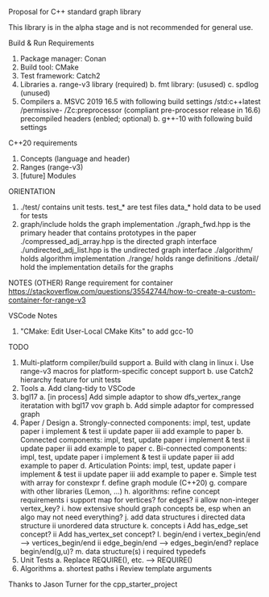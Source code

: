Proposal for C++ standard graph library

This library is in the alpha stage and is not recommended for general use.

Build & Run Requirements
1. Package manager: Conan
2. Build tool: CMake
3. Test framework: Catch2
4. Libraries
   a. range-v3 library (required)
   b. fmt library: (usused)
   c. spdlog (unused)
5. Compilers
	a. MSVC 2019 16.5 with following build settings
		/std:c++latest
		/permissive-
		/Zc:preprocessor (compliant pre-processor release in 16.6)
		precompiled headers (enbled; optional)
	b. g++-10 with following build settings

C++20 requirements
1. Concepts (language and <concepts> header)
2. Ranges (range-v3)
3. [future] Modules

ORIENTATION
1.	./test/ contains unit tests. 
		test_* are test files
		data_* hold data to be used for tests
2.	graph/include holds the graph implementation
		./graph_fwd.hpp is the primary header that contains prototypes in the paper
		./compressed_adj_array.hpp is the directed graph interface
		./undirected_adj_list.hpp is the undirected graph interface
		./algorithm/ holds algorithm implementation
		./range/ holds range definitions
		./detail/ hold the implementation details for the graphs

NOTES (OTHER)
Range requirement for container
https://stackoverflow.com/questions/35542744/how-to-create-a-custom-container-for-range-v3

VSCode Notes
1.	"CMake: Edit User-Local CMake Kits" to add gcc-10 

TODO
1.	Multi-platform compiler/build support
	a.	Build with clang in linux
		i.	Use range-v3 macros for platform-specific concept support
	b.	use Catch2 hierarchy feature for unit tests
2.	Tools
	a.	Add clang-tidy to VSCode 
3.	bgl17
	a.	[in process] Add simple adaptor to show dfs_vertex_range iteratation with bgl17 vov graph
	b.	Add simple adaptor for compressed graph
4.	Paper / Design
	a.	Strongly-connected components: impl, test, update paper
		i	implement & test
		ii	update paper
		iii	add example to paper
	b.	Connected components: impl, test, update paper
		i	implement & test
		ii	update paper
		iii	add example to paper
	c.	Bi-connected components: impl, test, update paper
		i	implement & test
		ii	update paper
		iii	add example to paper
	d.	Articulation Points: impl, test, update paper
		i	implement & test
		ii	update paper
		iii	add example to paper
	e.	Simple test with array<T> for constexpr
	f.	define graph module (C++20)
	g.	compare with other libraries (Lemon, ...)
	h.	algorithms: refine concept requirements
		i	support map for vertices? for edges?
		ii	allow non-integer vertex_key?
	i.	how extensive should graph concepts be, esp when an algo may not need everything?
	j.	add data structures
		i	directed data structure
		ii	unordered data structure
	k.	concepts
		i	Add has_edge_set concept?
		ii	Add has_vertex_set concept?
	l.	begin/end
		i	vertex_begin/end --> vertices_begin/end
		ii	edge_begin/end --> edges_begin/end? replace begin/end(g,u)?
	m.	data structure(s)
		i	required typedefs
5.	Unit Tests
	a.	Replace REQUIRE(), etc. --> REQUIRE()
6.	Algorithms
	a.	shortest paths
		i	Review template arguments

Thanks to
Jason Turner for the cpp_starter_project
